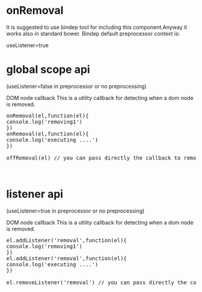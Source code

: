 # onRemoval

It is suggested to use bindep tool for including this component.Anyway it works also in standard bower. 
Bindep default preprocessor context is:

  useListener=true

# global scope api 
(useListener=false in preprocessor or no preprocessing)

 DOM node callback
 This is a utility callback for detecting when a dom node is removed.
<pre>
onRemoval(el,function(el){
console.log('removing1') 
})
onRemoval(el,function(el){
console.log('executing ....') 
})

offRemoval(el) // you can pass directly the callback to remove


</pre>
# listener api 
(useListener=true in preprocessor or no preprocessing)

 DOM node callback
 This is a utility callback for detecting when a dom node is removed.
<pre>
el.addListener('removal',function(el){
console.log('removing1') 
})
el.addListener('removal',function(el){
console.log('executing ....') 
})

el.removeListener('removal') // you can pass directly the callback to remove


</pre>
